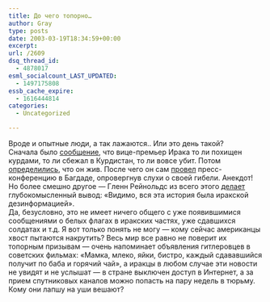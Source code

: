 ```yaml
---
title: До чего топорно…
author: Gray
type: posts
date: 2003-03-19T18:34:59+00:00
excerpt:
url: /2609
dsq_thread_id:
  - 4878017
esml_socialcount_LAST_UPDATED:
  - 1497175808
essb_cache_expire:
  - 1616444814
categories:
  - Uncategorized

---
```








Вроде и опытные люди, а так лажаются.. Или это день такой?  
Сначала было <a href="http://www.albawaba.com/news/index.php3?sid=244661&#038;lang=e&#038;dir=news" target="_blank">сообщение</a>, что вице-премьер Ирака то ли похищен курдами, то ли сбежал в Курдистан, то ли вовсе убит. Потом <a href="http://www.sky.com/skynews/article/0,,30100-12271955,00.html" target="_blank">определились</a>, что он жив. После чего он сам <a href="http://www.cnn.com/2003/WORLD/meast/03/19/sprj.irq.aziz/index.html" target="_blank">провел</a> пресс-конференцию в Багдаде, опровергнув слухи о своей гибели. Анекдот! Но более смешно другое &#8212; Гленн Рейнольдс из всего этого <a href="http://www.instapundit.com/archives/008235.php#008235" target="_blank">делает</a> глубокомысленный вывод: &#171;Видимо, вся эта история была иракской дезинформацией&#187;.  
Да, безусловно, это не имеет ничего общего с уже появившимися сообщениями о белых флагах в иракских частях, уже сдавшихся солдатах и т.д. Я вот только понять не могу &#8212; кому сейчас американцы хвост пытаются накрутить? Весь мир все равно не поверит их топорным призывам &#8212; очень напоминает объявления гитлеровцев в советских фильмах: &#171;Мамка, млеко, яйки, бистро, каждый сдававшийся получит по баба и горячий чай&#187;, а иракцы в любом случае эти новости не увидят и не услышат &#8212; в стране выключен доступ в Интернет, а за прием спутниковых каналов можно попасть на пару недель в тюрьму. Кому они лапшу на уши вешают?
